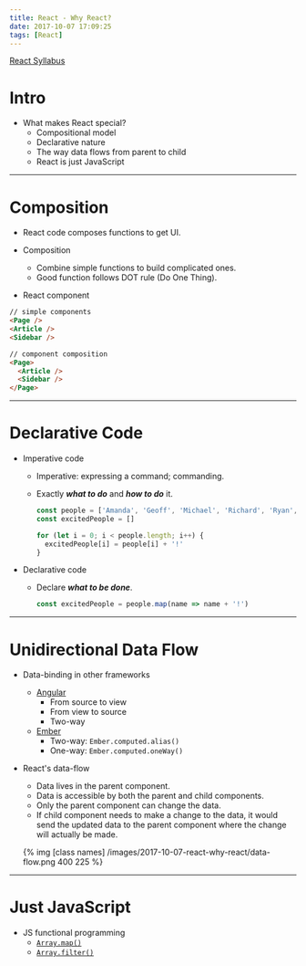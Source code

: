 ```yaml
---
title: React - Why React?
date: 2017-10-07 17:09:25
tags: [React]
---
```


[React Syllabus](/2017/10/07/react-syllabus)

# Intro
- What makes React special?
  - Compositional model
  - Declarative nature
  - The way data flows from parent to child
  - React is just JavaScript

----

# Composition

- React code composes functions to get UI.

- Composition
  - Combine simple functions to build complicated ones.
  - Good function follows DOT rule (Do One Thing).

- React component
```html
// simple components
<Page />
<Article />
<Sidebar />

// component composition
<Page>
  <Article />
  <Sidebar />
</Page>
```

----

# Declarative Code
- Imperative code
  - Imperative: expressing a command; commanding.
  - Exactly ***what to do*** and ***how to do*** it.

    ```js
    const people = ['Amanda', 'Geoff', 'Michael', 'Richard', 'Ryan', 'Tyler']
    const excitedPeople = []

    for (let i = 0; i < people.length; i++) {
      excitedPeople[i] = people[i] + '!'
    }
    ```

- Declarative code
  - Declare ***what to be done***.
    ```js
    const excitedPeople = people.map(name => name + '!')
    ```

----

# Unidirectional Data Flow
- Data-binding in other frameworks
  - [Angular](https://angular.io/guide/template-syntax#binding-syntax-an-overview)
    - From source to view
    - From view to source
    - Two-way
  - [Ember](https://guides.emberjs.com/v2.13.0/object-model/bindings/)
    - Two-way: `Ember.computed.alias()`
    - One-way: `Ember.computed.oneWay()`


- React's data-flow
  - Data lives in the parent component.
  - Data is accessible by both the parent and child components.
  - Only the parent component can change the data.
  - If child component needs to make a change to the data, it would send the updated data to the parent component where the change will actually be made.

  {% img [class names] /images/2017-10-07-react-why-react/data-flow.png 400 225 %}

----

# Just JavaScript

- JS functional programming
  - [`Array.map()`](https://developer.mozilla.org/en-US/docs/Web/JavaScript/Reference/Global_Objects/Array/map)
  - [`Array.filter()`](https://developer.mozilla.org/en-US/docs/Web/JavaScript/Reference/Global_Objects/Array/filter)
